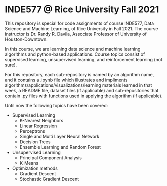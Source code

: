 # INDE577 @ Rice University Fall 2021

This repository is special for code assignments of course INDE577, Data Science and Machine Learning, of Rice University in Fall 2021. The course instructor is Dr. Randy R. Davila, Associate Professor of University of Houston-Downtown.

In this course, we are learning data science and machine learning algorithms and python-based applications. Course topics consist of supervised learning, unsupervised learning, and reinforcement learning (not sure).

For this repository, each sub-repository is named by an algorithm name, and it contains a .ipynb file which illustrates and impliments algorithms/applications/visualizations/learning materials learned in that week, a README file, dataset files (if applicable) and sub-repositories that contain .py files with functions used in applying the algorithm (if applicable).

Until now the following topics have been covered:

* Supervised Learning
  * K-Nearest Neighbors
  * Linear Regression
  * Perceptrons
  * Single and Multi Layer Neural Network
  * Decision Trees
  * Ensemble Learning and Random Forest
* Unsupervised Learning
  * Principal Component Analysis
  * K-Means
* Optimization methods
  * Gradient Descent
  * Stochastic Gradient Descent






